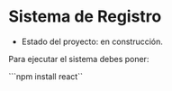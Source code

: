 <h1> Sistema de Registro</h1>

- Estado del proyecto: en construcción.

Para ejecutar el sistema debes poner:

```npm install react``

